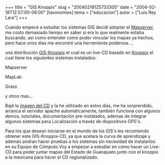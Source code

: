 +++
title = "GIS Knoppix"
slug = "20040218125733305"
date = "2004-02-18T12:57:00-06:00"
[taxonomies]
tema = ["educacion"]
autor = ["Luis Rey Lara"]
+++

Cuando empecé a estudiar los sistemas GIS decidí adoptar el
[Mapserver](http://mapserver.gis.umn.edu/index.html), me costo demasiado
tiempo en saber si era lo que realmente estaba buscando, así como
entender como poder vincular los mapas ya hechos, pero hace unos dias me
encontré una herramienta poderosa....

<!-- more -->
una distribución
[GIS-Knoppix](http://www.sourcepole.com/sources/software/gis-knoppix/)
el cual es un live-CD basado en
[Knoppix](http://www.cylnux.org/knoppix-es/) el cual tiene los
siguientes sistemas instalados:

Mapserver

MapLab

Grass

y otros mas...

Bajé la [imagen del
CD](ftp://sunsite.cnlab-switch.ch/mirror/gis-knoppix/current/GISKNOPPIX_V1.0-2003-16-10-EN.iso)
y la he utilizado en estos días, me ha sorprendido, arranca el servidor
apache automáticamente, también funciona con algunos demos, tutoriales,
documentación pre-instalados, ademas de integrar algunos sistemas para
Localización a travéz de dispositivos GPS's.

Para los que desean iniciarse en el mundo de los GIS's les recomiendo
obtener este GIS-Knoppix-CD, ya que acelara la curva de aprendizaje y
además podran hacer pruebas a los sistemas sin necesidad de instalarlos
en su Equipo de Cómputo.Voy a empezar a estudiar en cómo hacer un
Live-CD para poder juntar mapas del Estado de Guanajuato junto con el
knoppix a la mexicana para hacer el CD regionalizado.

